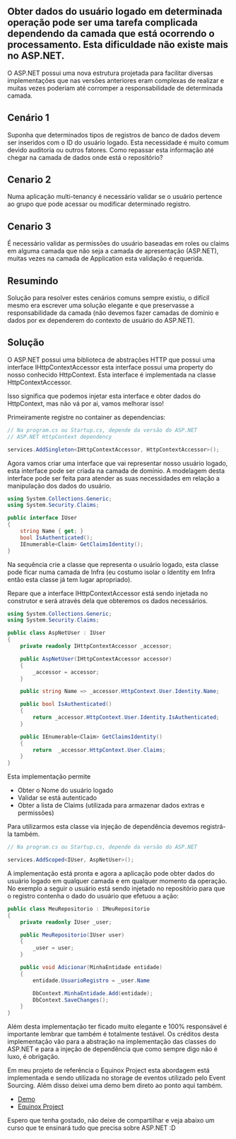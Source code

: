 ## Obter dados do usuário logado em determinada operação pode ser uma tarefa complicada dependendo da camada que está ocorrendo o processamento. Esta dificuldade não existe mais no ASP.NET.

O ASP.NET possui uma nova estrutura projetada para facilitar diversas implementações que nas versões anteriores eram complexas de realizar e muitas vezes poderiam até corromper a responsabilidade de determinada camada.

## Cenário 1
Suponha que determinados tipos de registros de banco de dados devem ser inseridos com o ID do usuário logado. Esta necessidade é muito comum devido auditoria ou outros fatores. Como repassar esta informação até chegar na camada de dados onde está o repositório?

## Cenario 2
Numa aplicação multi-tenancy é necessário validar se o usuário pertence ao grupo que pode acessar ou modificar determinado registro.

## Cenario 3
É necessário validar as permissões do usuário baseadas em roles ou claims em alguma camada que não seja a camada de apresentação (ASP.NET), muitas vezes na camada de Application esta validação é requerida.

## Resumindo
Solução para resolver estes cenários comuns sempre existiu, o difícil mesmo era escrever uma solução elegante e que preservasse a responsabilidade da camada (não devemos fazer camadas de domínio e dados por ex dependerem do contexto de usuário do ASP.NET).

## Solução
O ASP.NET possui uma biblioteca de abstrações HTTP que possui uma interface IHttpContextAccessor esta interface possui uma property do nosso conhecido HttpContext. Esta interface é implementada na classe HttpContextAccessor.

Isso significa que podemos injetar esta interface e obter dados do HttpContext, mas não vá por ai, vamos melhorar isso!

Primeiramente registre no container as dependencias:

```csharp
// Na program.cs ou Startup.cs, depende da versão do ASP.NET
// ASP.NET HttpContext dependency

services.AddSingleton<IHttpContextAccessor, HttpContextAccessor>();
```

Agora vamos criar uma interface que vai representar nosso usuário logado, esta interface pode ser criada na camada de domínio. A modelagem desta interface pode ser feita para atender as suas necessidades em relação a manipulação dos dados do usuário.

```csharp
using System.Collections.Generic;
using System.Security.Claims;

public interface IUser
{
    string Name { get; }
    bool IsAuthenticated();
    IEnumerable<Claim> GetClaimsIdentity();
}
```

Na sequência crie a classe que representa o usuário logado, esta classe pode ficar numa camada de Infra (eu costumo isolar o Identity em Infra então esta classe já tem lugar apropriado).

Repare que a interface IHttpContextAccessor está sendo injetada no construtor e será através dela que obteremos os dados necessários.

```csharp
using System.Collections.Generic;
using System.Security.Claims;

public class AspNetUser : IUser
{
    private readonly IHttpContextAccessor _accessor;

    public AspNetUser(IHttpContextAccessor accessor)
    {
        _accessor = accessor;
    }

    public string Name => _accessor.HttpContext.User.Identity.Name;

    public bool IsAuthenticated()
    {
        return _accessor.HttpContext.User.Identity.IsAuthenticated;
    }

    public IEnumerable<Claim> GetClaimsIdentity()
    {
        return  _accessor.HttpContext.User.Claims;
    }
}
```

Esta implementação permite

- Obter o Nome do usuário logado
- Validar se está autenticado
- Obter a lista de Claims (utilizada para armazenar dados extras e permissões)

Para utilizarmos esta classe via injeção de dependência devemos registrá-la também.

```csharp
// Na program.cs ou Startup.cs, depende da versão do ASP.NET

services.AddScoped<IUser, AspNetUser>();
```

A implementação está pronta e agora a aplicação pode obter dados do usuário logado em qualquer camada e em qualquer momento da operação. No exemplo a seguir o usuário está sendo injetado no repositório para que o registro contenha o dado do usuário que efetuou a ação:

```csharp
public class MeuRepositorio : IMeuRepositorio
{
    private readonly IUser _user;

    public MeuRepositorio(IUser user)
    {
        _user = user;
    }

    public void Adicionar(MinhaEntidade entidade)
    {
        entidade.UsuarioRegistro = _user.Name

        DbContext.MinhaEntidade.Add(entidade);
        DbContext.SaveChanges();
    }
}
```

Além desta implementação ter ficado muito elegante e 100% responsável é importante lembrar que também é totalmente testável. Os créditos desta implementação vão para a abstração na implementação das classes do ASP.NET e para a injeção de dependência que como sempre digo não é luxo, é obrigação.

Em meu projeto de referência o Equinox Project esta abordagem está implementada e sendo utilizada no storage de eventos utilizado pelo Event Sourcing.
Além disso deixei uma demo bem direto ao ponto aqui também.

- [Demo](https://github.com/desenvolvedor-io/blog/tree/main/asp-net-acesse-o-usuario-da-aplicaca-de-qualquer-camada/Demo/AspNetUserDemo)
- [Equinox Project](https://github.com/EduardoPires/EquinoxProject)

Espero que tenha gostado, não deixe de compartilhar e veja abaixo um curso que te ensinará tudo que precisa sobre ASP.NET :D
